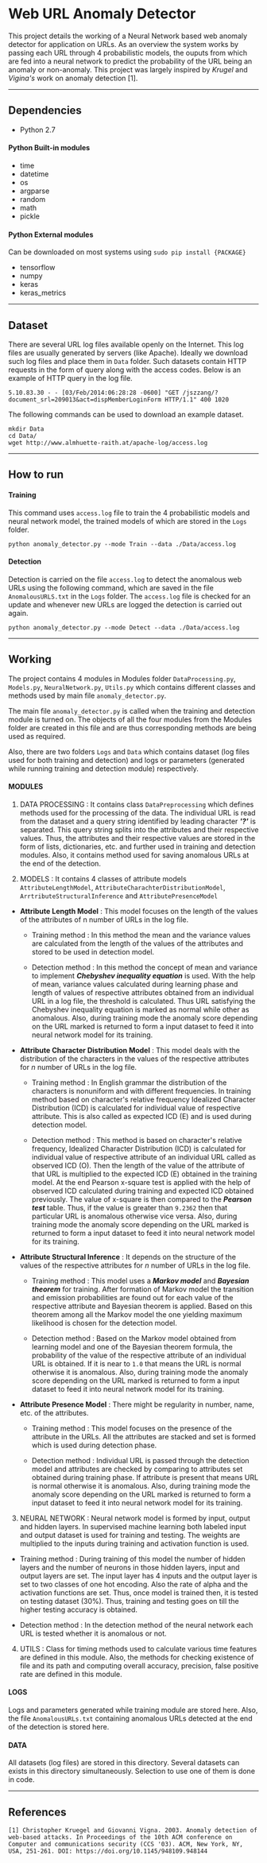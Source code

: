 # Web URL Anomaly Detector
This project details the working of a Neural Network based web anomaly detector for application on URLs. As an overview the system works by passing each URL through 4 probabilistic models, the ouputs from which are fed into a neural network to predict the probability of the URL being an anomaly or non-anomaly. This project was largely inspired by *Krugel* and *Vigina's* work on anomaly detection [1].

---
## Dependencies
- Python 2.7
#### Python Built-in modules
- time
- datetime
- os
- argparse
- random
- math
- pickle
#### Python External modules
Can be downloaded on most systems using `sudo pip install {PACKAGE}`
- tensorflow
- numpy
- keras
- keras_metrics

---
## Dataset
There are several URL log files available openly on the Internet. This log files are usually generated by servers (like Apache). Ideally we download such log files and place them in `Data` folder. Such datasets contain HTTP requests in the form of query along with the access codes. Below is an example of HTTP query in the log file.
```
5.10.83.30 - - [03/Feb/2014:06:28:28 -0600] "GET /jszzang/?document_srl=209013&act=dispMemberLoginForm HTTP/1.1" 400 1020
```
The following commands can be used to download an example dataset.
```
mkdir Data
cd Data/
wget http://www.almhuette-raith.at/apache-log/access.log
```

---
## How to run
#### Training
This command uses `access.log` file to train the 4 probabilistic models and neural network model, the trained models of which are stored in the `Logs` folder.
```
python anomaly_detector.py --mode Train --data ./Data/access.log
```
#### Detection
Detection is carried on the file `access.log` to detect the anomalous web URLs using the following command, which are saved in the file `AnomalousURLS.txt` in the `Logs` folder. The `access.log` file is checked for an update and whenever new URLs are logged the detection is carried out again.
```
python anomaly_detector.py --mode Detect --data ./Data/access.log
```

---
## Working
The project contains 4 modules in Modules folder `DataProcessing.py`, `Models.py`, `NeuralNetwork.py`, `Utils.py` which contains different classes and methods used by main file `anomaly_detector.py`.

The main file `anomaly_detector.py` is called when the training and detection module is turned on. The objects of all the four modules from the Modules folder are created in this file and are thus corresponding methods are being used as required.

Also, there are two folders `Logs` and `Data` which contains dataset (log files used for both training and detection) and logs or parameters (generated while running training and detection module) respectively.

#### MODULES

1. DATA PROCESSING : It contains class `DataPreprocessing` which defines methods used for the processing of the data. The individual URL is read from the dataset and a query string identified by leading character ***'?'*** is separated. This query string splits into the attributes and their respective values. Thus, the attributes and their respective values are stored in the form of lists, dictionaries, etc. and further used in training and detection modules. Also, it contains method used for saving anomalous URLs at the end of the detection.

2. MODELS : It contains 4 classes of attribute models `AttributeLengthModel`, `AttributeCharachterDistributionModel`, `ArrtributeStructuralInference` and `AttributePresenceModel`

  - **Attribute Length Model** : This model focuses on the length of the values of the attributes of n number of URLs in the log file.

    - Training method : In this method the mean and the variance values are calculated from the length of the values of the attributes and stored to be used in detection model.

    - Detection method : In this method the concept of mean and variance to implement ***Chebyshev inequality equation*** is used. With the help of mean, variance values calculated during learning phase and length of values of respective attributes obtained from an individual URL in a log file, the threshold is calculated. Thus URL satisfying the Chebyshev inequality equation is marked as normal while other as anomalous. Also, during training mode the anomaly score depending on the URL marked is returned to form a input dataset to feed it into neural network model for its training.

  - **Attribute Character Distribution Model** : This model deals with the distribution of the characters in the values of the respective attributes for *n* number of URLs in the log file.

    - Training method  : In English grammar the distribution of the characters is nonuniform and with different frequencies. In training method based on character's relative frequency Idealized Character Distribution (ICD) is calculated for individual value of respective attribute. This is also called as expected ICD (E) and is used during detection model.

    - Detection method : This method is based on character's relative frequency, Idealized Character Distribution (ICD) is calculated for individual value of respective attribute of an individual URL called as observed ICD (O). Then the length of the value of the attribute of that URL is multiplied to the expected ICD (E) obtained in the training model. At the end Pearson x-square test is applied with the help of observed ICD calculated during training and expected ICD obtained previously. The value of x-square is then compared to the ***Pearson test*** table. Thus, if the value is greater than `9.2362` then that particular URL is anomalous otherwise vice versa. Also, during training mode the anomaly score depending on the URL marked is returned to form a input dataset to feed it into neural network model for its training.

  - **Attribute Structural Inference** : It depends on the structure of the values of the respective attributes for *n* number of URLs in the log file.

    - Training method : This model uses a ***Markov model*** and ***Bayesian theorem*** for training. After formation of Markov model the transition and emission probabilities are found out for each value of the respective attribute and Bayesian theorem is applied. Based on this theorem among all the Markov model the one yielding maximum likelihood is chosen for the detection model.

    - Detection method : Based on the Markov model obtained from learning model and one of the Bayesian theorem formula, the probability of the value of the respective attribute of an individual URL is obtained. If it is near to `1.0` that means the URL is normal otherwise it is anomalous. Also, during training mode the anomaly score depending on the URL marked is returned to form a input dataset to feed it into neural network model for its training.

  - **Attribute Presence Model** : There might be regularity in number, name, etc. of the attributes.

    - Training method : This model focuses on the presence of the attribute in the URLs. All the attributes are stacked and set is formed which is used during detection phase.

    - Detection method : Individual URL is passed through the detection model and attributes are checked by comparing to attributes set obtained during training phase. If attribute is present that means URL is normal otherwise it is anomalous. Also, during training mode the anomaly score depending on the URL marked is returned to form a input dataset to feed it into neural network model for its training.

3. NEURAL NETWORK : Neural network model is formed by input, output and hidden layers. In supervised machine learning both labeled input and output dataset is used for training and testing. The weights are multiplied to the inputs during training and activation function is used.

  - Training method : During training of this model the number of hidden layers and the number of neurons in those hidden layers, input and output layers are set. The input layer has 4 inputs and the output layer is set to two classes of one hot encoding. Also the rate of alpha and the activation functions are set. Thus, once model is trained then, it is tested on testing dataset (30%). Thus, training and testing goes on till the higher testing accuracy is obtained.

  - Detection method : In the detection method of the neural network each URL is tested whether it is anomalous or not.

4. UTILS : Class for timing methods used to calculate various time features are defined in this module. Also, the methods for checking existence of file and its path and computing overall accuracy, precision, false positive rate are defined in this module.


#### LOGS

Logs and parameters generated while training module are stored here. Also, the file `AnomalousURLs.txt` containing anomalous URLs detected at the end of the detection is stored here.


#### DATA

All datasets (log files) are stored in this directory. Several datasets can exists in this directory simultaneously. Selection to use one of them is done in code.

---
## References
```
[1] Christopher Kruegel and Giovanni Vigna. 2003. Anomaly detection of web-based attacks. In Proceedings of the 10th ACM conference on Computer and communications security (CCS '03). ACM, New York, NY, USA, 251-261. DOI: https://doi.org/10.1145/948109.948144
```
